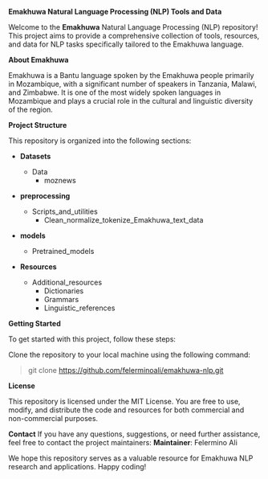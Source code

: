 **Emakhuwa Natural Language Processing (NLP) Tools and Data**


Welcome to the **Emakhuwa** Natural Language Processing (NLP) repository! This project aims to provide a comprehensive collection of tools, resources, and data for NLP tasks specifically tailored to the Emakhuwa language.

  

**About Emakhuwa**

  

Emakhuwa is a Bantu language spoken by the Emakhuwa people primarily in Mozambique, with a significant number of speakers in Tanzania, Malawi, and Zimbabwe. It is one of the most widely spoken languages in Mozambique and plays a crucial role in the cultural and linguistic diversity of the region.

  
  

**Project Structure**

This repository is organized into the following sections:
  
- **Datasets**
  - Data
    - moznews

- **preprocessing**
  - Scripts_and_utilities
    - Clean_normalize_tokenize_Emakhuwa_text_data

- **models**
  - Pretrained_models

- **Resources**
  - Additional_resources
    - Dictionaries
    - Grammars
    - Linguistic_references



**Getting Started**

To get started with this project, follow these steps:

Clone the repository to your local machine using the following command:

> git clone https://github.com/felerminoali/emakhuwa-nlp.git

  
**License**

This repository is licensed under the MIT License. You are free to use, modify, and distribute the code and resources for both commercial and non-commercial purposes.

**Contact**
If you have any questions, suggestions, or need further assistance, feel free to contact the project maintainers:
**Maintainer**: Felermino Ali

 
We hope this repository serves as a valuable resource for Emakhuwa NLP research and applications.
 Happy coding!
